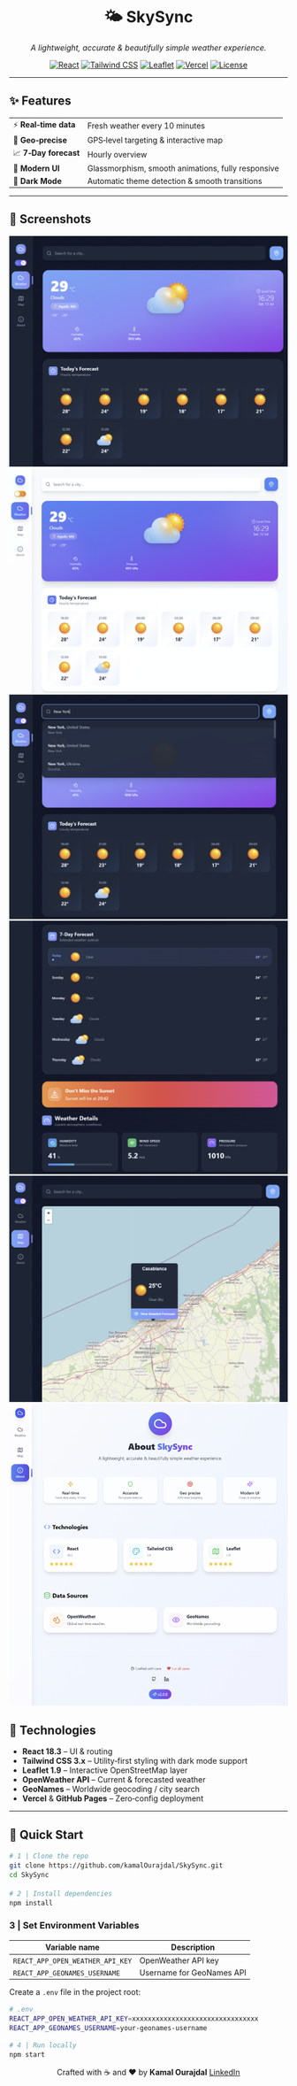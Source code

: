 

<div align="center">

# 🌤️ SkySync

*A lightweight, accurate & beautifully simple weather experience.*

[![React](https://img.shields.io/badge/React-18.3-61DAFB?logo=react&logoColor=white)](#-technologies)
[![Tailwind CSS](https://img.shields.io/badge/Tailwind_CSS-3.x-38B2AC?logo=tailwindcss&logoColor=white)](#-technologies)
[![Leaflet](https://img.shields.io/badge/Leaflet-1.9-green?logo=leaflet&logoColor=white)](#-technologies)
[![Vercel](https://img.shields.io/badge/Deploy-Vercel-000?logo=vercel&logoColor=white)](https://vercel.com/)
[![License](https://img.shields.io/github/license/kamalOurajdal/SkySync?color=blue)](#-license)

</div>

---

## ✨ Features

|   |   |
|---|---|
| ⚡ **Real‑time data**  | Fresh weather every 10 minutes |
| 🎯 **Geo‑precise**     | GPS‑level targeting & interactive map |
| 📈 **7‑Day forecast**  | Hourly overview |
| 💎 **Modern UI**       | Glassmorphism, smooth animations, fully responsive |
| 🌙 **Dark Mode**       | Automatic theme detection & smooth transitions |

---

## 📸 Screenshots


![dashboard](docs/screenshots/weather_dark.png) 
![img_1.png](docs/screenshots/weather_light.png) 
![img_1.png](docs/screenshots/weather_dark_search.png)
![img_1.png](docs/screenshots/weather_details.png)
![map](docs/screenshots/map_dark.png)          
![img_1.png](docs/screenshots/about.png)     


## 🔧 Technologies

- **React 18.3** – UI & routing
- **Tailwind CSS 3.x** – Utility‑first styling with dark mode support
- **Leaflet 1.9** – Interactive OpenStreetMap layer
- **OpenWeather API** – Current & forecasted weather
- **GeoNames** – Worldwide geocoding / city search
- **Vercel** & **GitHub Pages** – Zero‑config deployment

---

## 🚀 Quick Start

```bash
# 1 | Clone the repo
git clone https://github.com/kamalOurajdal/SkySync.git
cd SkySync

# 2 | Install dependencies
npm install
```

### 3 | Set Environment Variables

| Variable name                 | Description                    |
| ----------------------------- | ------------------------------ |
| `REACT_APP_OPEN_WEATHER_API_KEY`   | OpenWeather API key       |
| `REACT_APP_GEONAMES_USERNAME` | Username for GeoNames API      |

Create a `.env` file in the project root:

```bash
# .env
REACT_APP_OPEN_WEATHER_API_KEY=xxxxxxxxxxxxxxxxxxxxxxxxxxxxxxxx
REACT_APP_GEONAMES_USERNAME=your-geonames-username
```

```bash
# 4 | Run locally
npm start
```

<div align="center">

Crafted with ☕ and ❤️ by **Kamal Ourajdal**
[LinkedIn](https://www.linkedin.com/in/kamalourajdal)

</div>
